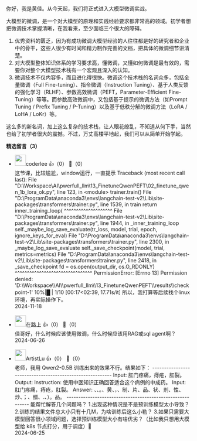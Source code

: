 你好，我是黄佳。从今天起，我们将正式进入大模型微调实战。

大模型的微调，是一个对大模型的原理和实践经验要求都非常高的领域。初学者想把微调技术掌握清晰，在我看来，至少面临三个很大的障碍。

1. 优秀资料的匮乏，因为有成功微调大模型经验的人往往都是好的研究者和企业中的骨干，这些人很少有时间和精力制作完善的文档，把具体的微调细节讲清楚。
2. 对大模型整体知识体系的学习要求高，懂微调，又懂如何微调是最有效的，需要你对整个大模型技术栈有一个宏观且深入的认知。
3. 微调技术不仅内容多，而且进化得很快。微调这个技术栈的名词众多，包括全量微调（Full Fine-tuning）、指令微调（Instruction Tuning）、基于人类反馈的强化学习（RLHF）、参数高效微调（PEFT，Parameter-Efficient Fine-Tuning）等等。而参数高效微调中，又包括基于提示的微调方法（如Prompt Tuning / Prefix Tuning / P-Tuning）以及基于低秩分解的微调方法（LoRA / LoHA / LoKr）等。

这么多的新名词，加上这么复杂的技术栈，让人眼花缭乱，不知道从何下手，当然也给了初学者很大的震撼。不过，万丈高楼平地起，我们可以从简单开始学起。
<div><strong>精选留言（3）</strong></div><ul>
<li><img src="https://static001.geekbang.org/account/avatar/00/0f/ad/ec/406130f3.jpg" width="30px"><span>coderlee</span> 👍（0） 💬（0）<div>这节课，比较尴尬，window运行，一直提示
Traceback (most recent call last):
  File &quot;D:\Workspace\AI\pwerfull_llm\13_FinetuneQwenPEFT\02_finetune_qwen_1b_lora_ok.py&quot;, line 123, in &lt;module&gt;
    trainer.train()
  File &quot;D:\ProgramData\anaconda3\envs\langchain-test-v2\Lib\site-packages\transformers\trainer.py&quot;, line 1539, in train
    return inner_training_loop(
           ^^^^^^^^^^^^^^^^^^^^
  File &quot;D:\ProgramData\anaconda3\envs\langchain-test-v2\Lib\site-packages\transformers\trainer.py&quot;, line 1944, in _inner_training_loop
    self._maybe_log_save_evaluate(tr_loss, model, trial, epoch, ignore_keys_for_eval)
  File &quot;D:\ProgramData\anaconda3\envs\langchain-test-v2\Lib\site-packages\transformers\trainer.py&quot;, line 2300, in _maybe_log_save_evaluate
    self._save_checkpoint(model, trial, metrics=metrics)
  File &quot;D:\ProgramData\anaconda3\envs\langchain-test-v2\Lib\site-packages\transformers\trainer.py&quot;, line 2418, in _save_checkpoint
    fd = os.open(output_dir, os.O_RDONLY)
         ^^^^^^^^^^^^^^^^^^^^^^^^^^^^^^^^
PermissionError: [Errno 13] Permission denied: &#39;D:\\Workspace\\AI\\pwerfull_llm\\13_FinetuneQwenPEFT\\results\\checkpoint-1&#39;
 10%|█         | 1&#47;10 [00:17&lt;02:39, 17.71s&#47;it]
所以，我打算等后续找个linux环境，再实际操作下。</div>2024-11-18</li><br/><li><img src="https://static001.geekbang.org/account/avatar/00/15/66/8f/02be926d.jpg" width="30px"><span>在路上</span> 👍（0） 💬（0）<div>佳哥好，什么时候应该使用微调，什么时候应该用RAG或sql agent啊？</div>2024-06-26</li><br/><li><img src="https://static001.geekbang.org/account/avatar/00/11/cc/25/8c6eab2c.jpg" width="30px"><span>ArtistLu</span> 👍（0） 💬（0）<div>老师，我用 Qwen2-0.5B 训练出来的效果不行。结果如下：
---------------------------------------------------------
Input: 肛门疼痛，痔疮，肛裂。
Output: Instruction: 使用中医知识正确回答适合这个病例的中成药。
Input: 肛门疼痛，痔疮，肛裂。
Answer: 、、。、黄、，、制、片、品、状、剂、性、炒、；、醋、.、）。品。
----------------------------------------------------------
能帮忙解答几个问题吗？
1.出现这种情况是不是预训练模型太小导致？
2.训练的结果文件总大小只有十几M，为啥训练后这么小勒？
3.如果只需要大模型回答很小领域问题，选择预训练模型大小有啥优劣？（比如我只想用大模型给 k8s 节点打分，用于调度）🙏</div>2024-06-25</li><br/>
</ul>